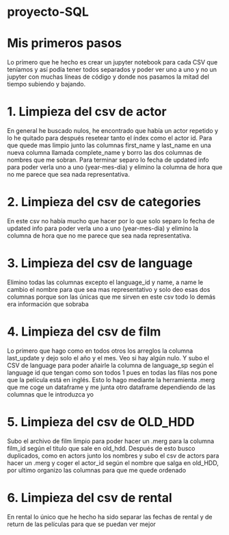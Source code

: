 # proyecto-SQL
# Mis primeros pasos

Lo primero que he hecho es crear un jupyter notebook para cada CSV que teníamos y así podía tener todos separados y poder ver uno a uno y no un jupyter con muchas líneas de código y donde nos pasamos la mitad del tiempo subiendo y bajando.

# 1.	Limpieza del csv de actor
En general he buscado nulos, he encontrado que había un actor repetido y lo he quitado para después resetear tanto el índex como el actor id. Para que quede mas limpio junto las columnas first_name y last_name en una nueva columna llamada complete_name y borro las dos columnas de nombres que me sobran. Para terminar separo lo fecha de updated info para poder verla uno a uno (year-mes-dia) y elimino la columna de hora que no me parece que sea nada representativa.

# 2.	Limpieza del csv de categories
En este csv no había mucho que hacer por lo que solo separo lo fecha de updated info para poder verla uno a uno (year-mes-dia) y elimino la columna de hora que no me parece que sea nada representativa.

# 3.	Limpieza del csv de language
Elimino todas las columnas excepto el language_id y name, a name le cambio el nombre para que sea mas representativo y solo deo esas dos columnas porque son las únicas que me sirven en este csv todo lo demás era información que sobraba 

# 4.	Limpieza del csv de film
Lo primero que hago como en todos otros los arreglos la columna last_update y dejo solo el año y el mes. Veo si hay algún nulo. Y subo el CSV de language para poder añairle la columna de language_sp según el language id que tengan como son todos 1 pues en todas las filas nos pone que la película está en inglés. Esto lo hago mediante la herramienta .merg que me coge un dataframe y me junta otro dataframe dependiendo de las columnas que le introduzca yo 



# 5.	Limpieza del csv de OLD_HDD
Subo el archivo de film limpio para poder hacer un .merg para la columna film_id según el titulo que sale en old_hdd. Después de esto busco duplicados, como en actors junto los nombres y subo el csv de actors para hacer un .merg y coger el actor_id según el nombre que salga en old_HDD, por ultimo organizo las columnas para que me quede ordenado

# 6.	Limpieza del csv de rental
En rental lo único que he hecho ha sido separar las fechas de rental y de return de las películas para que se puedan ver mejor 
